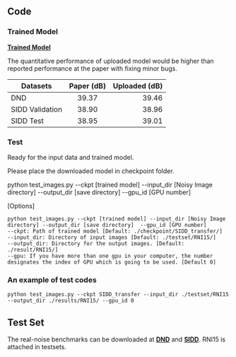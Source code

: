 ## Code
### Trained Model
[**Trained Model**](https://drive.google.com/drive/folders/1PAZvXjQLvQb5WAdacqepBrQuWdwezUjf?usp=sharing)

The quantitative performance of uploaded model would be higher than reported performance at the paper with fixing minor bugs.

| Datasets      | Paper (dB)           | Uploaded (dB)  |
| ------------- |:-------------:| -----:|
| DND      | 39.37 | 39.46 |
| SIDD Validation      | 38.90       | 38.96  |
| SIDD Test | 38.95     | 39.01 |

### Test
Ready for the input data and trained model.

Please place the downloaded model in checkpoint folder.

python test_images.py --ckpt [trained model] --input_dir [Noisy Image directory] --output_dir [save directory]  --gpu_id [GPU number]

[Options]
```
python test_images.py --ckpt [trained model] --input_dir [Noisy Image directory] --output_dir [save directory]  --gpu_id [GPU number]
--ckpt: Path of trained model [Default: ./checkpoint/SIDD_transfer/]
--input_dir: Directory of input images [Default: ./testset/RNI15/]
--output_dir: Directory for the output images. [Default: ./result/RNI15/]
--gpu: If you have more than one gpu in your computer, the number designates the index of GPU which is going to be used. [Default 0]
```

### An example of test codes
```
python test_images.py --ckpt SIDD_transfer --input_dir ./testset/RNI15 --output_dir ./results/RNI15/ --gpu_id 0
```

## Test Set
The real-noise benchmarks can be downloaded at [**DND**](https://noise.visinf.tu-darmstadt.de/)
and [**SIDD**](https://www.eecs.yorku.ca/~kamel/sidd/benchmark.php).
RNI15 is attached in testsets.
